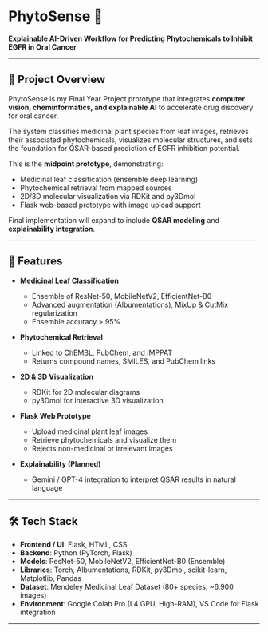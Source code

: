 # PhytoSense 🌿  
**Explainable AI-Driven Workflow for Predicting Phytochemicals to Inhibit EGFR in Oral Cancer**

---

## 📌 Project Overview
PhytoSense is my Final Year Project prototype that integrates **computer vision, cheminformatics, and explainable AI** to accelerate drug discovery for oral cancer.  

The system classifies medicinal plant species from leaf images, retrieves their associated phytochemicals, visualizes molecular structures, and sets the foundation for QSAR-based prediction of EGFR inhibition potential.  

This is the **midpoint prototype**, demonstrating:
- Medicinal leaf classification (ensemble deep learning)  
- Phytochemical retrieval from mapped sources  
- 2D/3D molecular visualization via RDKit and py3Dmol  
- Flask web-based prototype with image upload support  

Final implementation will expand to include **QSAR modeling** and **explainability integration**.

---

## 🚀 Features
- **Medicinal Leaf Classification**  
  - Ensemble of ResNet-50, MobileNetV2, EfficientNet-B0  
  - Advanced augmentation (Albumentations), MixUp & CutMix regularization  
  - Ensemble accuracy > 95%  

- **Phytochemical Retrieval**  
  - Linked to ChEMBL, PubChem, and IMPPAT  
  - Returns compound names, SMILES, and PubChem links  

- **2D & 3D Visualization**  
  - RDKit for 2D molecular diagrams  
  - py3Dmol for interactive 3D visualization  

- **Flask Web Prototype**  
  - Upload medicinal plant leaf images  
  - Retrieve phytochemicals and visualize them  
  - Rejects non-medicinal or irrelevant images  

- **Explainability (Planned)**  
  - Gemini / GPT-4 integration to interpret QSAR results in natural language  

---

## 🛠️ Tech Stack
- **Frontend / UI**: Flask, HTML, CSS  
- **Backend**: Python (PyTorch, Flask)  
- **Models**: ResNet-50, MobileNetV2, EfficientNet-B0 (Ensemble)  
- **Libraries**: Torch, Albumentations, RDKit, py3Dmol, scikit-learn, Matplotlib, Pandas  
- **Dataset**: Mendeley Medicinal Leaf Dataset (80+ species, ~6,900 images)  
- **Environment**: Google Colab Pro (L4 GPU, High-RAM), VS Code for Flask integration  

---



